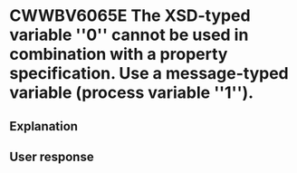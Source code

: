 # CWWBV6065E The XSD-typed variable ''0'' cannot be used in combination with a property specification. Use a message-typed variable (process variable ''1'').

## Explanation

## User response